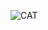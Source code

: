![CAT](https://timgsa.baidu.com/timg?image&quality=80&size=b9999_10000&sec=1495725066013&di=24200148f4e7b3d5ba5ba78321314c4d&imgtype=0&src=http%3A%2F%2Fa3.topitme.com%2Fe%2F54%2F32%2F1129257176ba13254eo.jpg "GitHub")